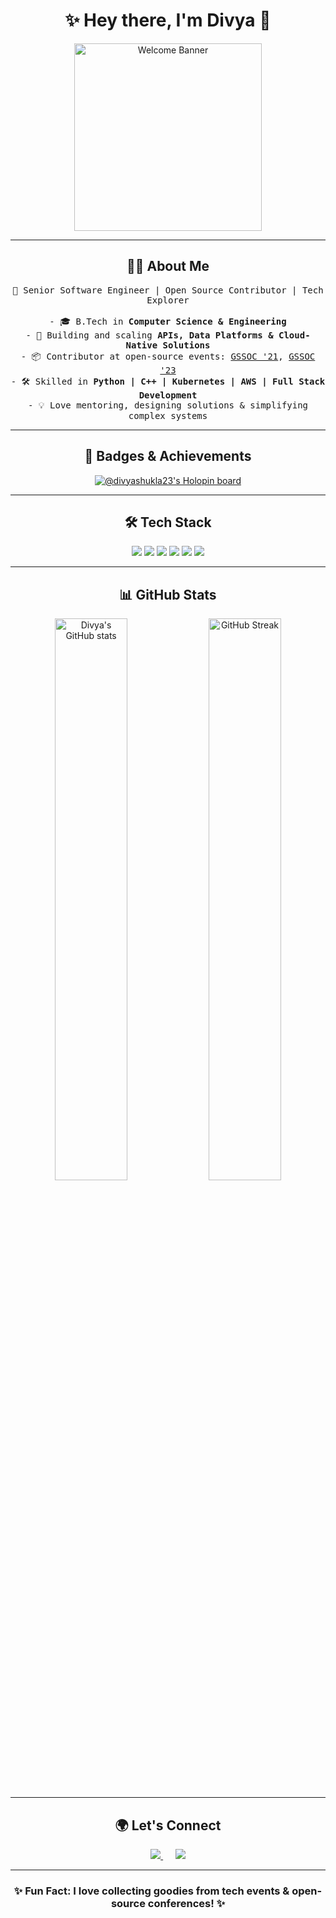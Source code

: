 <h1 align="center">✨ Hey there, I'm Divya 👋</h1>

<p align="center">
  <img src="https://i.imgur.com/SJSkI0p.png" width="300px" alt="Welcome Banner"/>
</p>

---

<h2 align="center"> 👩‍💻 About Me </h2>
<p align="center">
  <samp>
    🚀 Senior Software Engineer | Open Source Contributor | Tech Explorer <br><br>
    - 🎓 B.Tech in <b>Computer Science & Engineering</b> <br>
    - 🌱 Building and scaling <b>APIs, Data Platforms & Cloud-Native Solutions</b> <br>
    - 📦 Contributor at open-source events: 
      <a href="https://gssoc.girlscript.tech/index.html">GSSOC '21</a>, 
      <a href="https://gssoc.girlscript.tech/index.html">GSSOC '23</a> <br>
    - 🛠️ Skilled in <b>Python | C++ | Kubernetes | AWS | Full Stack Development</b> <br>
    - 💡 Love mentoring, designing solutions & simplifying complex systems <br>
  </samp>
</p>

---

<h2 align="center">🏅 Badges & Achievements</h2>
<p align="center">
  <a href="https://holopin.io/@divyashukla23">
    <img src="https://holopin.me/divyashukla23" alt="@divyashukla23's Holopin board" />
  </a>
</p>

---

<h2 align="center">🛠️ Tech Stack</h2>
<p align="center">
  <img src="https://img.shields.io/badge/Python-3776AB?style=for-the-badge&logo=python&logoColor=white"/>
  <img src="https://img.shields.io/badge/C++-00599C?style=for-the-badge&logo=cplusplus&logoColor=white"/>
  <img src="https://img.shields.io/badge/Docker-2496ED?style=for-the-badge&logo=docker&logoColor=white"/>
  <img src="https://img.shields.io/badge/Kubernetes-326CE5?style=for-the-badge&logo=kubernetes&logoColor=white"/>
  <img src="https://img.shields.io/badge/AWS-FF9900?style=for-the-badge&logo=amazonaws&logoColor=white"/>
  <img src="https://img.shields.io/badge/React-20232A?style=for-the-badge&logo=react&logoColor=61DAFB"/>
</p>

---

<h2 align="center">📊 GitHub Stats</h2>
<p align="center">
  <img src="https://github-readme-stats.vercel.app/api?username=divyashukla23&show_icons=true&theme=radical" alt="Divya's GitHub stats" width="48%"/>
  <img src="https://github-readme-streak-stats.herokuapp.com/?user=divyashukla23&theme=radical" alt="GitHub Streak" width="48%"/>
</p>

---

<h2 align="center">🌍 Let's Connect</h2>
<p align="center">
  <a href="mailto:divyashukla20993@gmail.com">
    <img src="https://img.shields.io/badge/gmail-%23D14836.svg?&style=for-the-badge&logo=gmail&logoColor=white" />
  </a>
  &nbsp;&nbsp;&nbsp;&nbsp;
  <a href="https://www.linkedin.com/in/divyashukla23/" target="_blank">
    <img src="https://img.shields.io/badge/linkedin-%230077B5.svg?&style=for-the-badge&logo=linkedin&logoColor=white" />
  </a>
</p>

---

<h3 align="center">✨ Fun Fact: I love collecting goodies from tech events & open-source conferences! ✨</h3>
